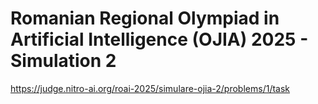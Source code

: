 # Romanian Regional Olympiad in Artificial Intelligence (OJIA) 2025 - Simulation 2

https://judge.nitro-ai.org/roai-2025/simulare-ojia-2/problems/1/task
